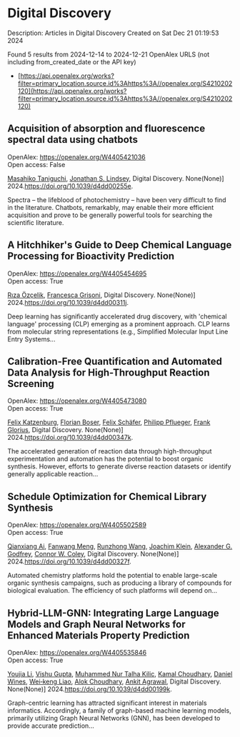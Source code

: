 # Digital Discovery
Description: Articles in Digital Discovery
Created on Sat Dec 21 01:19:53 2024

Found 5 results from 2024-12-14 to 2024-12-21
OpenAlex URLS (not including from_created_date or the API key)
- [https://api.openalex.org/works?filter=primary_location.source.id%3Ahttps%3A//openalex.org/S4210202120](https://api.openalex.org/works?filter=primary_location.source.id%3Ahttps%3A//openalex.org/S4210202120)

## Acquisition of absorption and fluorescence spectral data using chatbots   

OpenAlex: https://openalex.org/W4405421036    
Open access: False
    
[Masahiko Taniguchi](https://openalex.org/A5066177154), [Jonathan S. Lindsey](https://openalex.org/A5083917347), Digital Discovery. None(None)] 2024.https://doi.org/10.1039/d4dd00255e.
    
Spectra – the lifeblood of photochemistry – have been very difficult to find in the literature. Chatbots, remarkably, may enable their more efficient acquisition and prove to be generally powerful tools for searching the scientific literature.    

    

## A Hitchhiker's Guide to Deep Chemical Language Processing for Bioactivity Prediction   

OpenAlex: https://openalex.org/W4405454695    
Open access: True
    
[Rıza Özçelik](https://openalex.org/A5015409355), [Francesca Grisoni](https://openalex.org/A5078946433), Digital Discovery. None(None)] 2024.https://doi.org/10.1039/d4dd00311j.
    
Deep learning has significantly accelerated drug discovery, with 'chemical language' processing (CLP) emerging as a prominent approach. CLP learns from molecular string representations (e.g., Simplified Molecular Input Line Entry Systems...    

    

## Calibration-Free Quantification and Automated Data Analysis for High-Throughput Reaction Screening   

OpenAlex: https://openalex.org/W4405473080    
Open access: True
    
[Felix Katzenburg](https://openalex.org/A5033957593), [Florian Boser](https://openalex.org/A5038880936), [Felix Schäfer](https://openalex.org/A5035577950), [Philipp Pflueger](https://openalex.org/A5115506495), [Frank Glorius](https://openalex.org/A5017167322), Digital Discovery. None(None)] 2024.https://doi.org/10.1039/d4dd00347k.
    
The accelerated generation of reaction data through high-throughput experimentation and automation has the potential to boost organic synthesis. However, efforts to generate diverse reaction datasets or identify generally applicable reaction...    

    

## Schedule Optimization for Chemical Library Synthesis   

OpenAlex: https://openalex.org/W4405502589    
Open access: True
    
[Qianxiang Ai](https://openalex.org/A5005389429), [Fanwang Meng](https://openalex.org/A5003989655), [Runzhong Wang](https://openalex.org/A5103305827), [Joachim Klein](https://openalex.org/A5011766470), [Alexander G. Godfrey](https://openalex.org/A5036949252), [Connor W. Coley](https://openalex.org/A5076162644), Digital Discovery. None(None)] 2024.https://doi.org/10.1039/d4dd00327f.
    
Automated chemistry platforms hold the potential to enable large-scale organic synthesis campaigns, such as producing a library of compounds for biological evaluation. The efficiency of such platforms will depend on...    

    

## Hybrid-LLM-GNN: Integrating Large Language Models and Graph Neural Networks for Enhanced Materials Property Prediction   

OpenAlex: https://openalex.org/W4405535846    
Open access: True
    
[Youjia Li](https://openalex.org/A5002118585), [Vishu Gupta](https://openalex.org/A5035699206), [Muhammed Nur Talha Kilic](https://openalex.org/A5102632095), [Kamal Choudhary](https://openalex.org/A5019215236), [Daniel Wines](https://openalex.org/A5010732302), [Wei‐keng Liao](https://openalex.org/A5047602285), [Alok Choudhary](https://openalex.org/A5074976770), [Ankit Agrawal](https://openalex.org/A5004659592), Digital Discovery. None(None)] 2024.https://doi.org/10.1039/d4dd00199k.
    
Graph-centric learning has attracted significant interest in materials informatics. Accordingly, a family of graph-based machine learning models, primarily utilizing Graph Neural Networks (GNN), has been developed to provide accurate prediction...    

    
